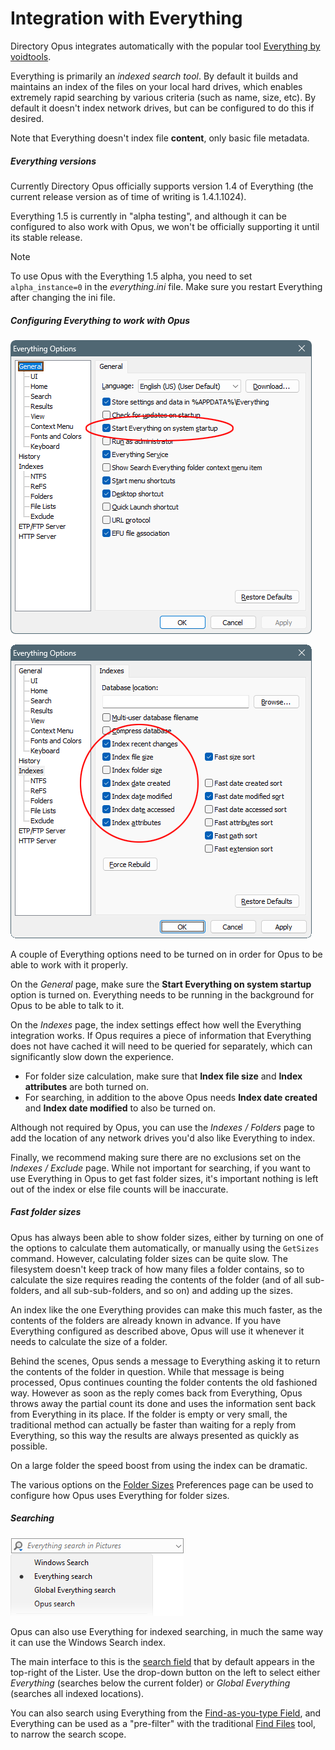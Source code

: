 # Integration with Everything

Directory Opus integrates automatically with the popular tool [Everything by voidtools](https://voidtools.com).

Everything is primarily an *indexed search tool*. By default it builds and maintains an index of the files on your local hard drives, which enables extremely rapid searching by various criteria (such as name, size, etc). By default it doesn't index network drives, but can be configured to do this if desired.

Note that Everything doesn't index file **content**, only basic file metadata.

##### Everything versions

Currently Directory Opus officially supports version 1.4 of Everything (the current release version as of time of writing is 1.4.1.1024).

Everything 1.5 is currently in "alpha testing", and although it can be configured to also work with Opus, we won't be officially supporting it until its stable release.

> [!NOTE]
> To use Opus with the Everything 1.5 alpha, you need to set `alpha_instance=0` in the *everything.ini* file. Make sure you restart Everything after changing the ini file.

##### Configuring Everything to work with Opus

![](/Manual/images/media/13/everything_options.png)

![](/Manual/images/media/13/everything_indexes.png)

A couple of Everything options need to be turned on in order for Opus to be able to work with it properly.

On the *General* page, make sure the **Start Everything on system startup** option is turned on. Everything needs to be running in the background for Opus to be able to talk to it.

On the *Indexes* page, the index settings effect how well the Everything integration works. If Opus requires a piece of information that Everything does not have cached it will need to be queried for separately, which can significantly slow down the experience.

- For folder size calculation, make sure that **Index file size** and **Index attributes** are both turned on.
- For searching, in addition to the above Opus needs **Index date created** and **Index date modified** to also be turned on.

Although not required by Opus, you can use the *Indexes / Folders* page to add the location of any network drives you'd also like Everything to index.

Finally, we recommend making sure there are no exclusions set on the *Indexes / Exclude* page. While not important for searching, if you want to use Everything in Opus to get fast folder sizes, it's important nothing is left out of the index or else file counts will be inaccurate.

##### Fast folder sizes

Opus has always been able to show folder sizes, either by turning on one of the options to calculate them automatically, or manually using the `GetSizes` command. However, calculating folder sizes can be quite slow. The filesystem doesn't keep track of how many files a folder contains, so to calculate the size requires reading the contents of the folder (and of all sub-folders, and all sub-sub-folders, and so on) and adding up the sizes.

An index like the one Everything provides can make this much faster, as the contents of the folders are already known in advance. If you have Everything configured as described above, Opus will use it whenever it needs to calculate the size of a folder.

Behind the scenes, Opus sends a message to Everything asking it to return the contents of the folder in question. While that message is being processed, Opus continues counting the folder contents the old fashioned way. However as soon as the reply comes back from Everything, Opus throws away the partial count its done and uses the information sent back from Everything in its place. If the folder is empty or very small, the traditional method can actually be faster than waiting for a reply from Everything, so this way the results are always presented as quickly as possible.

On a large folder the speed boost from using the index can be dramatic.

The various options on the [Folder Sizes](/Manual/preferences/preferences_categories/folders/folder_sizes/README.md) Preferences page can be used to configure how Opus uses Everything for folder sizes.

##### Searching

![](/Manual/images/media/13/everything_search.png)

Opus can also use Everything for indexed searching, in much the same way it can use the Windows Search index.

The main interface to this is the [search field](/Manual/basic_concepts/searching_and_filtering/windows_search.md) that by default appears in the top-right of the Lister. Use the drop-down button on the left to select either *Everything* (searches below the current folder) or *Global Everything* (searches all indexed locations).

You can also search using Everything from the [Find-as-you-type Field](/Manual/basic_concepts/the_lister/find-as-you-type_field.md), and Everything can be used as a "pre-filter" with the traditional [Find Files](/Manual/basic_concepts/searching_and_filtering/find_files/README.md) tool, to narrow the search scope.
